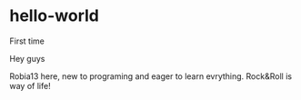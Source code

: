 # hello-world


First time

Hey guys

Robia13 here, new to programing and eager to learn evrything.
Rock&Roll is way of life!
